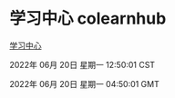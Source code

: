 # 学习中心 colearnhub
[学习中心](http://59.174.8.33:56308/colearnhub/)

2022年 06月 20日 星期一 12:50:01 CST

2022年 06月 20日 星期一 04:50:01 GMT
